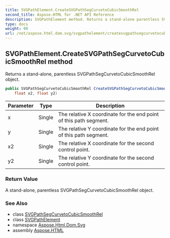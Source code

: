 ```yaml
---
title: SVGPathElement.CreateSVGPathSegCurvetoCubicSmoothRel
second_title: Aspose.HTML for .NET API Reference
description: SVGPathElement method. Returns a stand-alone parentless SVGPathSegCurvetoCubicSmoothRel object
type: docs
weight: 90
url: /net/aspose.html.dom.svg/svgpathelement/createsvgpathsegcurvetocubicsmoothrel/
---
```

## SVGPathElement.CreateSVGPathSegCurvetoCubicSmoothRel method

Returns a stand-alone, parentless SVGPathSegCurvetoCubicSmoothRel object.

```csharp
public SVGPathSegCurvetoCubicSmoothRel CreateSVGPathSegCurvetoCubicSmoothRel(float x, float y, 
    float x2, float y2)
```

| Parameter | Type | Description |
| --- | --- | --- |
| x | Single | The relative X coordinate for the end point of this path segment. |
| y | Single | The relative Y coordinate for the end point of this path segment. |
| x2 | Single | The relative X coordinate for the second control point. |
| y2 | Single | The relative Y coordinate for the second control point. |

### Return Value

A stand-alone, parentless SVGPathSegCurvetoCubicSmoothRel object.

### See Also

* class [SVGPathSegCurvetoCubicSmoothRel](../../../aspose.html.dom.svg.paths/svgpathsegcurvetocubicsmoothrel/)
* class [SVGPathElement](../)
* namespace [Aspose.Html.Dom.Svg](../../svgpathelement/)
* assembly [Aspose.HTML](../../../)
